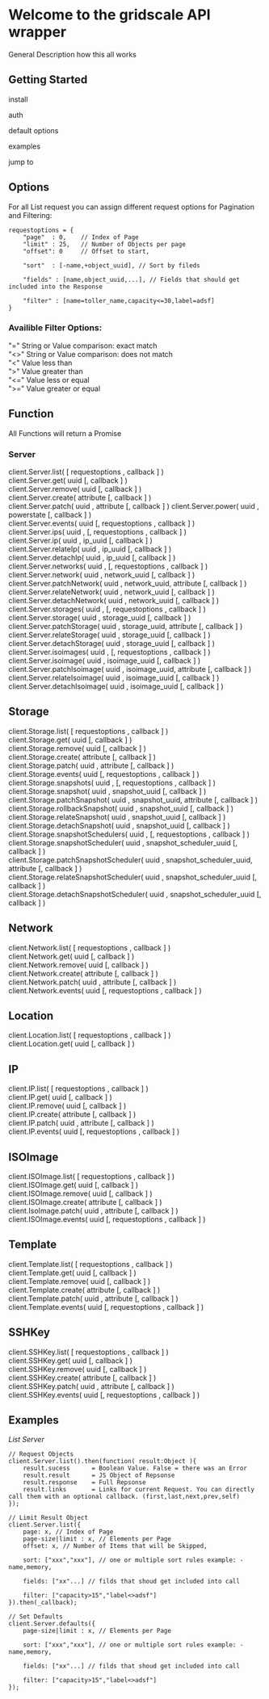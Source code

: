 # Welcome to the gridscale API wrapper #

General Description how this all works


## Getting Started

install

auth

default options

examples

jump to




## Options
For all List request you can assign different request options for Pagination and Filtering:

    requestoptions = {
        "page"  : 0,    // Index of Page
        "limit" : 25,   // Number of Objects per page 
        "offset": 0     // Offset to start,
        
        "sort"  : [-name,+object_uuid], // Sort by fileds
        
        "fields" : [name,object_uuid,...], // Fields that should get included into the Response
        
        "filter" : [name=toller_name,capacity<=30,label=adsf]
    }

### Availible Filter Options: 
"=" String or Value comparison: exact match  
"<>" String or Value comparison: does not match  
"<" Value less than  
">" Value greater than  
"<=" Value less or equal  
">=" Value greater or equal  


## Function
All Functions will return a Promise

### Server
client.Server.list( [ requestoptions , callback ] )  
client.Server.get( uuid [, callback ] )  
client.Server.remove( uuid [, callback ] )  
client.Server.create( attribute [, callback ] )  
client.Server.patch( uuid , attribute [, callback ] ) 
client.Server.power( uuid , powerstate [, callback ] )   
client.Server.events( uuid [, requestoptions , callback ] )  
client.Server.ips( uuid , [, requestoptions , callback ] )  
client.Server.ip( uuid , ip_uuid  [, callback ] )  
client.Server.relateIp( uuid , ip_uuid  [, callback ] )  
client.Server.detachIp( uuid , ip_uuid  [, callback ] )    
client.Server.networks( uuid , [, requestoptions , callback ] )  
client.Server.network( uuid , network_uuid [, callback ] )  
client.Server.patchNetwork( uuid , network_uuid, attribute [, callback ] )  
client.Server.relateNetwork( uuid , network_uuid [, callback ] )  
client.Server.detachNetwork( uuid , network_uuid [, callback ] )  
client.Server.storages( uuid , [, requestoptions , callback ] )  
client.Server.storage( uuid , storage_uuid  [, callback ] )  
client.Server.patchStorage( uuid , storage_uuid, attribute  [, callback ] )  
client.Server.relateStorage( uuid , storage_uuid [, callback ] )  
client.Server.detachStorage( uuid , storage_uuid [, callback ] )  
client.Server.isoimages( uuid , [, requestoptions , callback ] )  
client.Server.isoimage( uuid , isoimage_uuid  [, callback ] )  
client.Server.patchIsoimage( uuid , isoimage_uuid, attribute  [, callback ] )  
client.Server.relateIsoimage( uuid , isoimage_uuid [, callback ] )  
client.Server.detachIsoimage( uuid , isoimage_uuid [, callback ] )

## Storage
client.Storage.list( [ requestoptions , callback ] )  
client.Storage.get( uuid [, callback ] )  
client.Storage.remove( uuid [, callback ] )  
client.Storage.create( attribute [, callback ] )  
client.Storage.patch( uuid , attribute [, callback ] )   
client.Storage.events( uuid [, requestoptions , callback ] ) 
client.Storage.snapshots( uuid , [, requestoptions , callback ] )  
client.Storage.snapshot( uuid , snapshot_uuid  [, callback ] )  
client.Storage.patchSnapshot( uuid , snapshot_uuid, attribute  [, callback ] )  
client.Storage.rollbackSnapshot( uuid , snapshot_uuid [, callback ] )  
client.Storage.relateSnapshot( uuid , snapshot_uuid [, callback ] )  
client.Storage.detachSnapshot( uuid , snapshot_uuid [, callback ] ) 
client.Storage.snapshotSchedulers( uuid , [, requestoptions , callback ] )  
client.Storage.snapshotScheduler( uuid , snapshot_scheduler_uuid  [, callback ] )  
client.Storage.patchSnapshotScheduler( uuid , snapshot_scheduler_uuid, attribute  [, callback ] )  
client.Storage.relateSnapshotScheduler( uuid , snapshot_scheduler_uuid [, callback ] )  
client.Storage.detachSnapshotScheduler( uuid , snapshot_scheduler_uuid [, callback ] )

## Network
client.Network.list( [ requestoptions , callback ] )  
client.Network.get( uuid [, callback ] )  
client.Network.remove( uuid [, callback ] )  
client.Network.create( attribute [, callback ] )  
client.Network.patch( uuid , attribute [, callback ] )   
client.Network.events( uuid [, requestoptions , callback ] ) 

## Location
client.Location.list( [ requestoptions , callback ] )  
client.Location.get( uuid [, callback ] )  

## IP
client.IP.list( [ requestoptions , callback ] )  
client.IP.get( uuid [, callback ] )  
client.IP.remove( uuid [, callback ] )  
client.IP.create( attribute [, callback ] )  
client.IP.patch( uuid , attribute [, callback ] )   
client.IP.events( uuid [, requestoptions , callback ] ) 

## ISOImage
client.ISOImage.list( [ requestoptions , callback ] )  
client.ISOImage.get( uuid [, callback ] )  
client.ISOImage.remove( uuid [, callback ] )  
client.ISOImage.create( attribute [, callback ] )  
client.IsoImage.patch( uuid , attribute [, callback ] )   
client.ISOImage.events( uuid [, requestoptions , callback ] ) 

## Template
client.Template.list( [ requestoptions , callback ] )  
client.Template.get( uuid [, callback ] )  
client.Template.remove( uuid [, callback ] )  
client.Template.create( attribute [, callback ] )  
client.Template.patch( uuid , attribute [, callback ] )   
client.Template.events( uuid [, requestoptions , callback ] ) 

## SSHKey
client.SSHKey.list( [ requestoptions , callback ] )  
client.SSHKey.get( uuid [, callback ] )  
client.SSHKey.remove( uuid [, callback ] )  
client.SSHKey.create( attribute [, callback ] )  
client.SSHKey.patch( uuid , attribute [, callback ] )   
client.SSHKey.events( uuid [, requestoptions , callback ] ) 


## Examples

*List Server*

    // Request Objects
    client.Server.list().then(function( result:Object ){
        result.sucess      = Boolean Value. False = there was an Error
        result.result      = JS Object of Repsonse
        result.response    = Full Repsonse 
        result.links       = Links for current Request. You can directly call them with an optional callback. (first,last,next,prev,self)
    });
      
    // Limit Result Object
    client.Server.list({
        page: x, // Index of Page 
        page-size|limit : x, // Elements per Page
        offset: x, // Number of Items that will be Skipped,
        
        sort: ["xxx","xxx"], // one or multiple sort rules example: -name,memory,
        
        fields: ["xx"...] // filds that shoud get included into call
        
        filter: ["capacity>15","label<>adsf"]
    }).then(_callback);
      
    // Set Defaults
    client.Server.defaults({
        page-size|limit : x, // Elements per Page
    
        sort: ["xxx","xxx"], // one or multiple sort rules example: -name,memory,
        
        fields: ["xx"...] // filds that shoud get included into call
            
        filter: ["capacity>15","label<>adsf"]
    });



